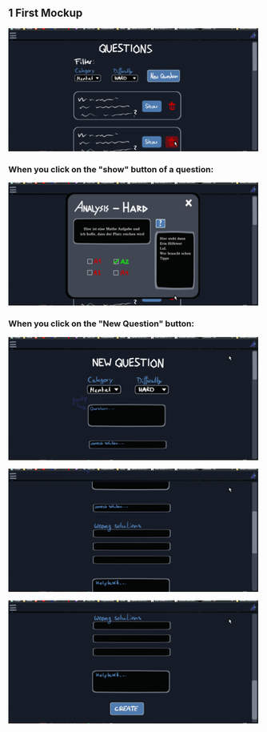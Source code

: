 ## 1 First Mockup
<img src="../../../../assets/images/viewMockups/teacher_view.png" width="500" alt="guimockups"></img>

### When you click on the "show" button of a question:
<img src="../../../../assets/images/viewMockups/teacher_view_showQuestion.png" width="500" alt="guimockups"></img>

### When you click on the "New Question" button:
<img src="../../../../assets/images/viewMockups/new_question_1.png" width="500" alt="guimockups"></img>

<img src="../../../../assets/images/viewMockups/new_question_2.png" width="500" alt="guimockups"></img>

<img src="../../../../assets/images/viewMockups/new_question_3.png" width="500" alt="guimockups"></img>